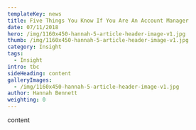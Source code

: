 ```yaml
---
templateKey: news
title: Five Things You Know If You Are An Account Manager
date: 07/11/2018
hero: /img/1160x450-hannah-5-article-header-image-v1.jpg
thumb: /img/1160x450-hannah-5-article-header-image-v1.jpg
category: Insight
tags:
  - Insight
intro: tbc
sideHeading: content
galleryImages:
  - /img/1160x450-hannah-5-article-header-image-v1.jpg
author: Hannah Bennett
weighting: 0
---
```

content

